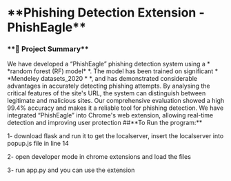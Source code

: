 <h1>**Phishing Detection Extension -PhishEagle**</h1>
<h3>**🚀 Project Summary**</h3>
We have developed a “PhishEagle” phishing detection system using a 
* *random forest (RF) model* *. The model has been trained on significant * *Mendeley 
datasets_2020 * *,
and has demonstrated considerable advantages in accurately detecting 
phishing attempts. By analysing the critical features of the site's URL, the system can 
distinguish between legitimate and malicious sites. Our comprehensive evaluation showed 
a high 99.4% accuracy and makes it a reliable tool for phishing detection. We have 
integrated “PhishEagle” into Chrome's web extension, allowing real-time detection and 
improving user protection
##**To Run the program:**

1- download flask and run it to get the localserver, insert the localserver into popup.js file in line 14

2- open developer mode in chrome extensions and load the files 

3- run app.py and you can use the extension
